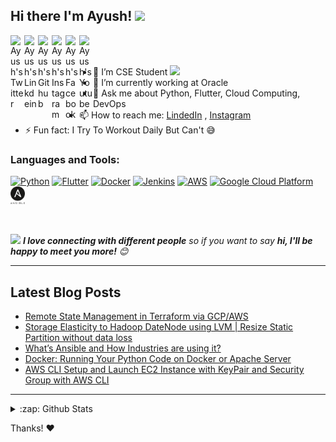 ## Hi there I'm Ayush! <img src="https://media.giphy.com/media/hvRJCLFzcasrR4ia7z/giphy.gif" width="25px">

<!--
**cybergodayush/cybergodayush** is a ✨ _special_ ✨ repository because its `README.md` (this file) appears on your GitHub profile.
-->
<a href="https://twitter.com/cybergodayush">
  <img align="left" alt="Ayush's Twitter" width="22px" src="https://cdn.jsdelivr.net/npm/simple-icons@v3/icons/twitter.svg" />
</a>
<a href="https://linkedin.com/in/ayushhsinghh">
  <img align="left" alt="Ayush's Linkdein" width="22px" src="https://cdn.jsdelivr.net/npm/simple-icons@v3/icons/linkedin.svg" />
</a>
<a href="https://github.com/ayushhsinghh">
  <img align="left" alt="Ayush's Github" width="22px" src="https://cdn.jsdelivr.net/npm/simple-icons@v3/icons/github.svg" />
</a>
<a href="https://instagram.com/cybergodayush">
  <img align="left" alt="Ayush's Instagram" width="22px" src="https://cdn.jsdelivr.net/npm/simple-icons@v3/icons/instagram.svg" />
</a>
<a href="https://www.facebook.com/hackercybergod">
  <img align="left" alt="Ayush's Facebook" width="22px" src="https://cdn.jsdelivr.net/npm/simple-icons@v3/icons/facebook.svg" />
</a>
<a href="https://www.youtube.com/cybergodtricks">
  <img align="left" alt="Ayush's Youtube" width="22px" src="https://cdn.jsdelivr.net/npm/simple-icons@v3/icons/youtube.svg" />
</a>
<br/>
<br/>

- 🔭 I’m CSE Student <img src="https://media.giphy.com/media/WUlplcMpOCEmTGBtBW/giphy.gif" width="30">
- 🌱 I’m currently working at Oracle 
- 💬 Ask me about Python, Flutter, Cloud Computing, DevOps
- 📫 How to reach me: [LindedIn](https://www.linkedin.com/in/ayushhsinghh) , [Instagram](https://www.instagram.com/ayushsinghh17/)
- ⚡ Fun fact: I Try To Workout Daily But Can't 😅

### Languages and Tools: 

<a href="#"><img width="22px" title="Python" src="https://raw.githubusercontent.com/cybergodayush/cybergodayush/master/.github/Python.svg" /></a> 
<a href="#"><img width="22px" title="Flutter" src="https://raw.githubusercontent.com/cybergodayush/cybergodayush/master/.github/Flutter.svg" /></a> 
<a href="#"><img width="22px" title="Docker" src="https://raw.githubusercontent.com/cybergodayush/cybergodayush/master/.github/Docker.svg" /></a> 
<a href="#"><img width="22px" title="Jenkins" src="https://raw.githubusercontent.com/cybergodayush/cybergodayush/master/.github/jenkins.png" /></a> 
<a href="#"><img width="22px" title="AWS" src="https://raw.githubusercontent.com/cybergodayush/cybergodayush/master/.github/AWS.svg" /></a> 
<a href="#"><img width="23px" title="Google Cloud Platform" src="https://raw.githubusercontent.com/cybergodayush/cybergodayush/master/.github/GCP.svg" /></a>
<a href="#"><img width="23px" title="Ansible" src="https://raw.githubusercontent.com/ayushhsinghh/ayushhsinghh/master/.github/Ansible_logo.svg" /></a>

<br/>

<img src="https://media.giphy.com/media/LnQjpWaON8nhr21vNW/giphy.gif" width="60"> <em><b>I love connecting with different people</b> so if you want to say <b>hi, I'll be happy to meet you more!</b> 😊</em>

---

##  Latest Blog Posts
<!-- BLOG-POST-LIST:START -->
- [Remote State Management in Terraform via GCP/AWS](https://ayushhsinghh.medium.com/remote-state-management-in-terraform-via-gcp-aws-de7cb8466b?source=rss-6e0b71269eb4------2)
- [Storage Elasticity to Hadoop DateNode using LVM | Resize Static Partition without data loss](https://ayushhsinghh.medium.com/storage-elasticity-to-hadoop-datenode-using-lvm-resize-static-partition-without-data-loss-b161e9b3a611?source=rss-6e0b71269eb4------2)
- [What’s Ansible and How Industries are using it?](https://ayushhsinghh.medium.com/whats-ansible-and-how-industries-are-using-it-c10c0079bec?source=rss-6e0b71269eb4------2)
- [Docker: Running Your Python Code on Docker or Apache Server](https://ayushhsinghh.medium.com/docker-running-your-python-code-on-docker-or-apache-server-1293215b0107?source=rss-6e0b71269eb4------2)
- [AWS CLI Setup and Launch EC2 Instance with KeyPair and Security Group with AWS CLI](https://ayushhsinghh.medium.com/aws-cli-setup-and-launch-ec2-instance-with-keypair-and-security-group-with-aws-cli-6cbeb83bf0d6?source=rss-6e0b71269eb4------2)
<!-- BLOG-POST-LIST:END -->

---
<!---
<details>
  <summary>:zap: Recent Github Activity</summary>
  
<!--START_SECTION:activity-->

<!--END_SECTION:activity-->
<!--</details>-->





<details>
  <summary>:zap: Github Stats</summary>

 [![Anurag's github stats](https://github-readme-stats.vercel.app/api?username=ayushhsinghh&show_icons=true)](https://github.com/anuraghazra/github-readme-stats)

</details>

Thanks! ❤️

